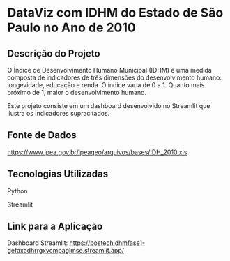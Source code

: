 # DataViz com IDHM do Estado de São Paulo no Ano de 2010

## Descrição do Projeto

O Índice de Desenvolvimento Humano Municipal (IDHM) é uma medida composta de indicadores de três dimensões do desenvolvimento humano: longevidade, educação e renda. O índice varia de 0 a 1. Quanto mais próximo de 1, maior o desenvolvimento humano.

Este projeto consiste em um dashboard desenvolvido no Streamlit que ilustra os indicadores supracitados.

## Fonte de Dados

https://www.ipea.gov.br/ipeageo/arquivos/bases/IDH_2010.xls

## Tecnologias Utilizadas

Python

Streamlit

## Link para a Aplicação

Dashboard Streamlit: https://postechidhmfase1-gefaxadhrrgxvcmpaglmse.streamlit.app/
